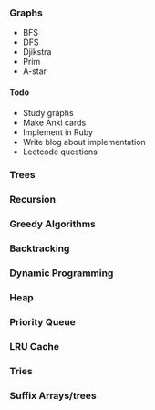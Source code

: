### Graphs
* BFS
* DFS
* Djikstra
* Prim
* A-star

#### Todo
* Study graphs
* Make Anki cards
* Implement in Ruby
* Write blog about implementation
* Leetcode questions

### Trees
### Recursion
### Greedy Algorithms
### Backtracking
### Dynamic Programming
### Heap
### Priority Queue
### LRU Cache
### Tries
### Suffix Arrays/trees
